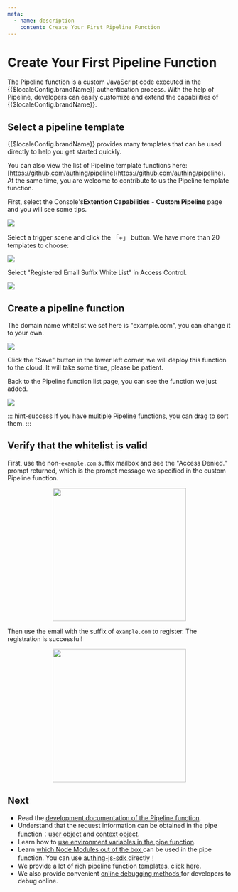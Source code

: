 ```yaml
---
meta:
  - name: description
    content: Create Your First Pipeline Function
---
```


# Create Your First Pipeline Function

<LastUpdated/>

The Pipeline function is a custom JavaScript code executed in the {{$localeConfig.brandName}} authentication process. With the help of Pipeline, developers can easily customize and extend the capabilities of {{$localeConfig.brandName}}.

## Select a pipeline template

{{$localeConfig.brandName}} provides many templates that can be used directly to help you get started quickly.

You can also view the list of Pipeline template functions here: [https://github.com/authing/pipeline](https://github.com/authing/pipeline). At the same time, you are welcome to contribute to us the Pipeline template function.

First, select the Console's**Extention Capabilities** - **Custom Pipeline** page and you will see some tips.

![](https://cdn.authing.cn/blog/20200927194309.png)

Select a trigger scene and click the 「+」 button. We have more than 20 templates to choose:

![](https://cdn.authing.cn/blog/20200927194410.png)

Select "Registered Email Suffix White List" in Access Control.

![](https://cdn.authing.cn/blog/20200927194723.png)

## Create a pipeline function

The domain name whitelist we set here is "example.com", you can change it to your own.

![](https://cdn.authing.cn/blog/20200927194840.png)

Click the "Save" button in the lower left corner, we will deploy this function to the cloud. It will take some time, please be patient.

Back to the Pipeline function list page, you can see the function we just added.

![](https://cdn.authing.cn/blog/20200927194910.png)

::: hint-success
If you have multiple Pipeline functions, you can drag to sort them.
:::

## Verify that the whitelist is valid

First, use the non-`example.com` suffix mailbox and see the "Access Denied." prompt returned, which is the prompt message we specified in the custom Pipeline function.

<img src="https://cdn.authing.cn/blog/20200927195409.png" height=300 style="display:block;margin: 0 auto;">

Then use the email with the suffix of `example.com` to register. The registration is successful!

<img src="https://cdn.authing.cn/blog/20200927195137.png" height=300 style="display:block;margin: 0 auto;">

## Next 

- Read the [development documentation of the Pipeline function](pipeline-function-api-doc.md).
- Understand that the request information can be obtained in the pipe function：[user object](user-object.md) and [context object](context-object.md).
- Learn how to [use environment variables in the pipe function](env.md).
- Learn [which Node Modules out of the box ](available-node-modules.md) can be used in the pipe function. You can use [authing-js-sdk ](/reference/sdk-for-node/) directly！
- We provide a lot of rich pipeline function templates, click [here](https://github.com/authing/pipeline).
- We also provide convenient [online debugging methods ](./how-to-debug.md) for developers to debug online.
